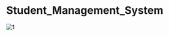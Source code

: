 # Student_Management_System
![1](https://github.com/user-attachments/assets/7c75488a-c29f-419c-b516-e840e2d0b53c)

